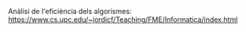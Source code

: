 Anàlisi de l'eficiència dels algorismes: https://www.cs.upc.edu/~jordicf/Teaching/FME/Informatica/index.html
